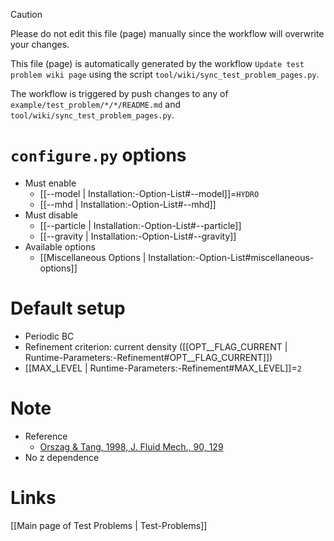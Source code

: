 > [!CAUTION]
> Please do not edit this file (page) manually since the workflow will overwrite your changes.
>
> This file (page) is automatically generated by the workflow `Update test problem wiki page` using the script `tool/wiki/sync_test_problem_pages.py`.
>
> The workflow is triggered by push changes to any of `example/test_problem/*/*/README.md` and `tool/wiki/sync_test_problem_pages.py`.


# `configure.py` options
- Must enable
  - [[--model | Installation:-Option-List#--model]]=`HYDRO`
  - [[--mhd | Installation:-Option-List#--mhd]]
- Must disable
  - [[--particle | Installation:-Option-List#--particle]]
  - [[--gravity | Installation:-Option-List#--gravity]]
- Available options
  - [[Miscellaneous Options | Installation:-Option-List#miscellaneous-options]]


# Default setup
- Periodic BC
- Refinement criterion: current density ([[OPT__FLAG_CURRENT | Runtime-Parameters:-Refinement#OPT__FLAG_CURRENT]])
- [[MAX_LEVEL | Runtime-Parameters:-Refinement#MAX_LEVEL]]=`2`


# Note
- Reference
  - [Orszag & Tang, 1998, J. Fluid Mech., 90, 129](https://doi.org/10.1017/S002211207900210X)
- No z dependence

# Links
[[Main page of Test Problems | Test-Problems]]

